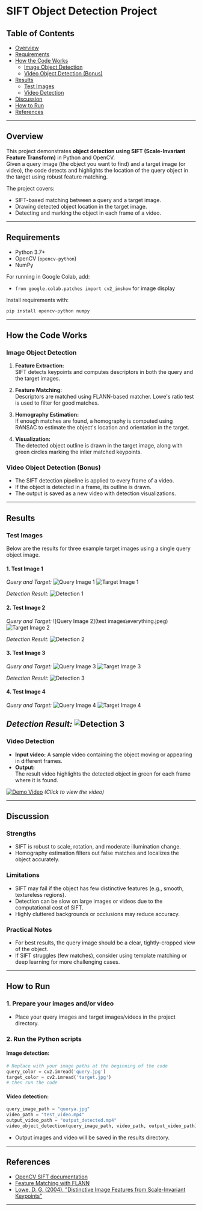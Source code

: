 # SIFT Object Detection Project

## Table of Contents
- [Overview](#overview)
- [Requirements](#requirements)
- [How the Code Works](#how-the-code-works)
  - [Image Object Detection](#image-object-detection)
  - [Video Object Detection (Bonus)](#video-object-detection-bonus)
- [Results](#results)
  - [Test Images](#test-images)
  - [Video Detection](#video-detection)
- [Discussion](#discussion)
- [How to Run](#how-to-run)
- [References](#references)

---

## Overview

This project demonstrates **object detection using SIFT (Scale-Invariant Feature Transform)** in Python and OpenCV.  
Given a query image (the object you want to find) and a target image (or video), the code detects and highlights the location of the query object in the target using robust feature matching.

The project covers:
- SIFT-based matching between a query and a target image.
- Drawing detected object location in the target image.
- Detecting and marking the object in each frame of a video.

---

## Requirements

- Python 3.7+
- OpenCV (`opencv-python`)
- NumPy

For running in Google Colab, add:
- `from google.colab.patches import cv2_imshow` for image display

Install requirements with:
```bash
pip install opencv-python numpy
```

---

## How the Code Works

### Image Object Detection

1. **Feature Extraction:**  
   SIFT detects keypoints and computes descriptors in both the query and the target images.

2. **Feature Matching:**  
   Descriptors are matched using FLANN-based matcher. Lowe's ratio test is used to filter for good matches.

3. **Homography Estimation:**  
   If enough matches are found, a homography is computed using RANSAC to estimate the object's location and orientation in the target.

4. **Visualization:**  
   The detected object outline is drawn in the target image, along with green circles marking the inlier matched keypoints.

### Video Object Detection (Bonus)

- The SIFT detection pipeline is applied to every frame of a video.
- If the object is detected in a frame, its outline is drawn.
- The output is saved as a new video with detection visualizations.

---

## Results

### Test Images

Below are the results for three example target images using a single query object image.

#### 1. **Test Image 1**

*Query and Target:*
![Query Image 1](test-images/passport.jpg)
![Target Image 1](test-images/floor.jpg)

*Detection Result:*
![Detection 1](test-images/passportR.jpg)

#### 2. **Test Image 2**

*Query and Target:*
![Query Image 2](test images\everything.jpeg)
![Target Image 2](main/everything.jpg)

*Detection Result:*
![Detection 2](main/everythingR.jpg)

#### 3. **Test Image 3**

*Query and Target:*
![Query Image 3](main/everthing.jpg)
![Target Image 3](main/tool_box.jpg)

*Detection Result:*
![Detection 3](main/tool_box_R.jpg)

#### 4. **Test Image 4**

*Query and Target:*
![Query Image 4](main/socks.jpg)
![Target Image 4](main/table_lighter.jpg)



*Detection Result:*
![Detection 3](results/targetR.jpg)
---

### Video Detection

- **Input video:** A sample video containing the object moving or appearing in different frames.
- **Output:**  
  The result video highlights the detected object in green for each frame where it is found.

[![Demo Video](results/queryAA.jpg)](results/output_detected_(4).mp4)
*(Click to view the video)*

---

## Discussion

### Strengths
- SIFT is robust to scale, rotation, and moderate illumination change.
- Homography estimation filters out false matches and localizes the object accurately.

### Limitations
- SIFT may fail if the object has few distinctive features (e.g., smooth, textureless regions).
- Detection can be slow on large images or videos due to the computational cost of SIFT.
- Highly cluttered backgrounds or occlusions may reduce accuracy.

### Practical Notes
- For best results, the query image should be a clear, tightly-cropped view of the object.
- If SIFT struggles (few matches), consider using template matching or deep learning for more challenging cases.

---

## How to Run

### 1. Prepare your images and/or video
- Place your query images and target images/videos in the project directory.

### 2. Run the Python scripts

#### Image detection:
```python
# Replace with your image paths at the beginning of the code
query_color = cv2.imread('query.jpg')
target_color = cv2.imread('target.jpg')
# then run the code
```

#### Video detection:
```python
query_image_path = "querya.jpg"
video_path = "test_video.mp4"
output_video_path = "output_detected.mp4"
video_object_detection(query_image_path, video_path, output_video_path)
```

- Output images and video will be saved in the results directory.

---

## References

- [OpenCV SIFT documentation](https://docs.opencv.org/4.x/da/df5/tutorial_py_sift_intro.html)
- [Feature Matching with FLANN](https://docs.opencv.org/4.x/dc/dc3/tutorial_py_matcher.html)
- [Lowe, D. G. (2004). "Distinctive Image Features from Scale-Invariant Keypoints"](https://www.cs.ubc.ca/~lowe/papers/ijcv04.pdf)

---
